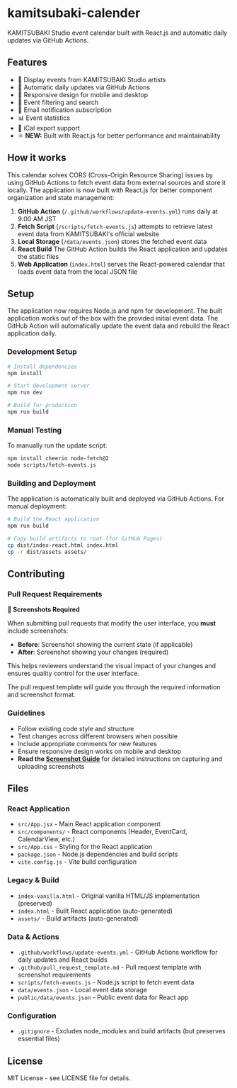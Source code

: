 # kamitsubaki-calender

KAMITSUBAKI Studio event calendar built with React.js and automatic daily updates via GitHub Actions.

## Features

- 🌸 Display events from KAMITSUBAKI Studio artists
- 🔄 Automatic daily updates via GitHub Actions
- 📱 Responsive design for mobile and desktop
- 🎯 Event filtering and search
- 📧 Email notification subscription
- 📊 Event statistics
- 📅 iCal export support
- ⚛️ **NEW:** Built with React.js for better performance and maintainability

## How it works

This calendar solves CORS (Cross-Origin Resource Sharing) issues by using GitHub Actions to fetch event data from external sources and store it locally. The application is now built with React.js for better component organization and state management:

1. **GitHub Action** (`/.github/workflows/update-events.yml`) runs daily at 9:00 AM JST
2. **Fetch Script** (`/scripts/fetch-events.js`) attempts to retrieve latest event data from KAMITSUBAKI's official website
3. **Local Storage** (`/data/events.json`) stores the fetched event data
4. **React Build** The GitHub Action builds the React application and updates the static files
5. **Web Application** (`index.html`) serves the React-powered calendar that loads event data from the local JSON file

## Setup

The application now requires Node.js and npm for development. The built application works out of the box with the provided initial event data. The GitHub Action will automatically update the event data and rebuild the React application daily.

### Development Setup

```bash
# Install dependencies
npm install

# Start development server
npm run dev

# Build for production
npm run build
```

### Manual Testing

To manually run the update script:

```bash
npm install cheerio node-fetch@2
node scripts/fetch-events.js
```

### Building and Deployment

The application is automatically built and deployed via GitHub Actions. For manual deployment:

```bash
# Build the React application
npm run build

# Copy build artifacts to root (for GitHub Pages)
cp dist/index-react.html index.html
cp -r dist/assets assets/
```

## Contributing

### Pull Request Requirements

**📸 Screenshots Required**

When submitting pull requests that modify the user interface, you **must** include screenshots:

- **Before**: Screenshot showing the current state (if applicable)
- **After**: Screenshot showing your changes (required)

This helps reviewers understand the visual impact of your changes and ensures quality control for the user interface.

The pull request template will guide you through the required information and screenshot format.

### Guidelines

- Follow existing code style and structure
- Test changes across different browsers when possible
- Include appropriate comments for new features
- Ensure responsive design works on mobile and desktop
- **Read the [Screenshot Guide](.github/SCREENSHOT_GUIDE.md)** for detailed instructions on capturing and uploading screenshots

## Files

### React Application
- `src/App.jsx` - Main React application component
- `src/components/` - React components (Header, EventCard, CalendarView, etc.)
- `src/App.css` - Styling for the React application
- `package.json` - Node.js dependencies and build scripts
- `vite.config.js` - Vite build configuration

### Legacy & Build
- `index-vanilla.html` - Original vanilla HTML/JS implementation (preserved)
- `index.html` - Built React application (auto-generated)
- `assets/` - Build artifacts (auto-generated)

### Data & Actions
- `.github/workflows/update-events.yml` - GitHub Actions workflow for daily updates and React builds  
- `.github/pull_request_template.md` - Pull request template with screenshot requirements
- `scripts/fetch-events.js` - Node.js script to fetch event data
- `data/events.json` - Local event data storage
- `public/data/events.json` - Public event data for React app

### Configuration
- `.gitignore` - Excludes node_modules and build artifacts (but preserves essential files)

## License

MIT License - see LICENSE file for details.